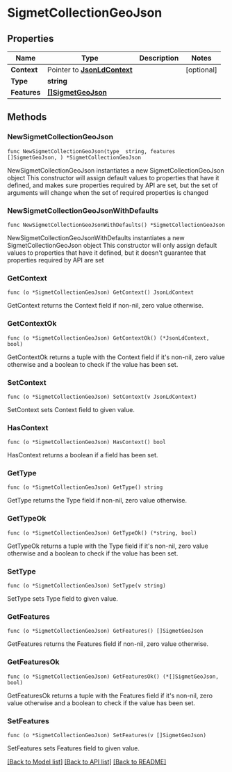 # SigmetCollectionGeoJson

## Properties

Name | Type | Description | Notes
------------ | ------------- | ------------- | -------------
**Context** | Pointer to [**JsonLdContext**](JsonLdContext.md) |  | [optional] 
**Type** | **string** |  | 
**Features** | [**[]SigmetGeoJson**](SigmetGeoJson.md) |  | 

## Methods

### NewSigmetCollectionGeoJson

`func NewSigmetCollectionGeoJson(type_ string, features []SigmetGeoJson, ) *SigmetCollectionGeoJson`

NewSigmetCollectionGeoJson instantiates a new SigmetCollectionGeoJson object
This constructor will assign default values to properties that have it defined,
and makes sure properties required by API are set, but the set of arguments
will change when the set of required properties is changed

### NewSigmetCollectionGeoJsonWithDefaults

`func NewSigmetCollectionGeoJsonWithDefaults() *SigmetCollectionGeoJson`

NewSigmetCollectionGeoJsonWithDefaults instantiates a new SigmetCollectionGeoJson object
This constructor will only assign default values to properties that have it defined,
but it doesn't guarantee that properties required by API are set

### GetContext

`func (o *SigmetCollectionGeoJson) GetContext() JsonLdContext`

GetContext returns the Context field if non-nil, zero value otherwise.

### GetContextOk

`func (o *SigmetCollectionGeoJson) GetContextOk() (*JsonLdContext, bool)`

GetContextOk returns a tuple with the Context field if it's non-nil, zero value otherwise
and a boolean to check if the value has been set.

### SetContext

`func (o *SigmetCollectionGeoJson) SetContext(v JsonLdContext)`

SetContext sets Context field to given value.

### HasContext

`func (o *SigmetCollectionGeoJson) HasContext() bool`

HasContext returns a boolean if a field has been set.

### GetType

`func (o *SigmetCollectionGeoJson) GetType() string`

GetType returns the Type field if non-nil, zero value otherwise.

### GetTypeOk

`func (o *SigmetCollectionGeoJson) GetTypeOk() (*string, bool)`

GetTypeOk returns a tuple with the Type field if it's non-nil, zero value otherwise
and a boolean to check if the value has been set.

### SetType

`func (o *SigmetCollectionGeoJson) SetType(v string)`

SetType sets Type field to given value.


### GetFeatures

`func (o *SigmetCollectionGeoJson) GetFeatures() []SigmetGeoJson`

GetFeatures returns the Features field if non-nil, zero value otherwise.

### GetFeaturesOk

`func (o *SigmetCollectionGeoJson) GetFeaturesOk() (*[]SigmetGeoJson, bool)`

GetFeaturesOk returns a tuple with the Features field if it's non-nil, zero value otherwise
and a boolean to check if the value has been set.

### SetFeatures

`func (o *SigmetCollectionGeoJson) SetFeatures(v []SigmetGeoJson)`

SetFeatures sets Features field to given value.



[[Back to Model list]](../README.md#documentation-for-models) [[Back to API list]](../README.md#documentation-for-api-endpoints) [[Back to README]](../README.md)


